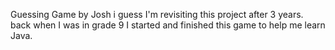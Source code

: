 Guessing Game by Josh
i guess I'm revisiting this project after 3 years.
back when I was in grade 9 I started and finished this game to help me learn Java.
